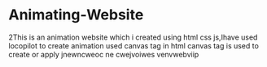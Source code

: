 # Animating-Website
2This is an animation website which i created using html css js,Ihave used locopilot to create animation used canvas tag in html 
canvas tag is used to create or apply 
jnewncweoc ne
 cwejvoiwes venvwebviip
